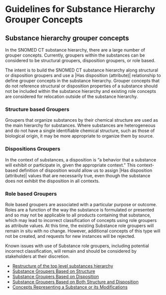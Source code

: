 # Guidelines for Substance Hierarchy Grouper Concepts

## Substance hierarchy grouper concepts

In the SNOMED CT substance hierarchy, there are a large number of grouper concepts. Currently, groupers within the substances can be considered to be structural groupers, disposition groupers, or role based.

The intent is to build the SNOMED CT substance hierarchy along structural or disposition groupers and use a |Has disposition (attribute)| relationship to define grouper concepts in the substance hierarchy. Grouper concepts that do not reference structural or disposition properties of a substance should not be included within the substance hierarchy and existing role concepts are considered for relocation outside of the substance hierarchy.

### Structure based Groupers

Groupers that organize substances by their chemical structure are used as the main hierarchy for substances. Where substances are heterogeneous and do not have a single identifiable chemical structure, such as those of biological origin, it may be more appropriate to organize them by source.

### Dispositions Groupers 

In the context of substances, a disposition is “a behavior that a substance will exhibit or participate in, given the appropriate context.” This context-based definition of disposition would allow us to assign |Has disposition (attribute)| values that are necessarily true, even though the substance does not exhibit the disposition in all contexts.

### Role based Groupers

Role based groupers are associated with a particular purpose or outcome. Roles are a function of the way the substance is formulated or presented and so may not be applicable to all products containing that substance, which may lead to incorrect classification of concepts using role groupers as attribute values. At this time, the existing Substance role groupers will remain in situ with no change. However, additional concepts of this type will not be created, and requests for new instances will be rejected.

Known issues with use of Substance role groupers, including potential incorrect classification, will remain and should be considered by stakeholders at their discretion.

  * [Restructure of the top level substances hierarchy](?section=restructure-of-the-top-level-substances-hierarchy#restructure-of-the-top-level-substances-hierarchy)
  * [Substance Groupers Based on Structure](?section=substance-groupers-based-on-structure#substance-groupers-based-on-structure)
  * [Substance Groupers Based on Disposition](?section=substance-groupers-based-on-disposition#substance-groupers-based-on-disposition)
  * [Substance Groupers Based on Both Structure and Disposition](?section=substance-groupers-based-on-both-structure-and-disposition#substance-groupers-based-on-both-structure-and-disposition)
  * [Concepts Representing a Substance or its Modifications](?section=concepts-representing-a-substance-or-its-modifications#concepts-representing-a-substance-or-its-modifications)

